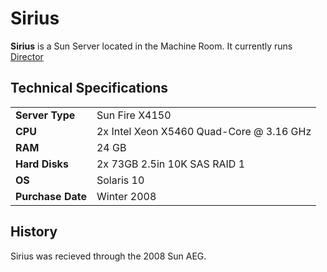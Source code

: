 # Sirius

**Sirius** is a Sun Server located in the Machine Room. It currently runs [Director](../../services/director)

## Technical Specifications

<table>
  <tr>
    <td><b>Server Type</b></td>
    <td>Sun Fire X4150</td>
  </tr>
  <tr>
    <td><b>CPU</b></td>
    <td>2x Intel Xeon X5460 Quad-Core @ 3.16 GHz</td>
  </tr>
  <tr>
    <td><b>RAM</b></td>
    <td>24 GB</td>
  </tr>
  <tr>
    <td><b>Hard Disks</b></td>
    <td>2x 73GB 2.5in 10K SAS RAID 1</td>
  </tr>
  <tr>
    <td><b>OS</b></td>
    <td>Solaris 10</td>
  </tr>
  <tr>
    <td><b>Purchase Date</b></td>
    <td>Winter 2008</td>
  </tr>
</table>

## History

Sirius was recieved through the 2008 Sun AEG.
